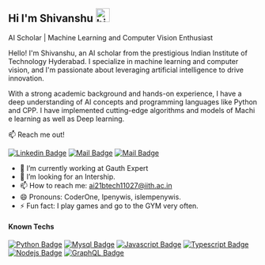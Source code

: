 ## Hi I'm Shivanshu <img src="https://user-images.githubusercontent.com/1303154/88677602-1635ba80-d120-11ea-84d8-d263ba5fc3c0.gif" width="28px" height="28px" alt="hi">

AI Scholar | Machine Learning and Computer Vision Enthusiast

Hello! I'm Shivanshu, an AI scholar from the prestigious Indian Institute of Technology Hyderabad. I specialize in machine learning and computer vision, and I'm passionate about leveraging artificial intelligence to drive innovation.

With a strong academic background and hands-on experience, I have a deep understanding of AI concepts and programming languages like Python and CPP. I have implemented cutting-edge algorithms and models of Machi e learning as well as Deep learning.

:mailbox: Reach me out!

[![Linkedin Badge](https://img.shields.io/badge/-Shivanshu-0e76a8?style=flat&labelColor=0e76a8&logo=linkedin&logoColor=white)](https://www.linkedin.com/in/shivanshu-033428269/) [![Mail Badge](https://img.shields.io/badge/-Instagram-e84393?style=flat&labelColor=e84393&logo=instagram&logoColor=white)](https://instagram.com/) [![Mail Badge](https://img.shields.io/badge/-ai21btech11027@gmail.com-c0392b?style=flat&labelColor=c0392b&logo=gmail&logoColor=white)](mailto:ai21btech11027@iith.ac.in)

<!-- TODO: Add last video link -->

- 🔭 I’m currently working at Gauth Expert
- 🤔 I’m looking for an Intership.
- 📫 How to reach me: ai21btech11027@iith.ac.in
- 😄 Pronouns: CoderOne, Ipenywis, islempenywis.
- ⚡ Fun fact: I play games and go to the GYM very often.

#### Known Techs

<!-- TODO: Make technologies links takes you to repositories -->

[![Python Badge](https://img.shields.io/badge/-Python-61DBFB?style=for-the-badge&labelColor=black&logo=python&logoColor=61DBFB)](#) [![Mysql Badge](https://img.shields.io/badge/-MySQL-61DB21?style=for-the-badge&labelColor=black&logo=mysql&logoColor=61DBFB)](#) [![Javascript Badge](https://img.shields.io/badge/-Javascript-F0DB4F?style=for-the-badge&labelColor=black&logo=javascript&logoColor=F0DB4F)](#) [![Typescript Badge](https://img.shields.io/badge/-Typescript-007acc?style=for-the-badge&labelColor=black&logo=typescript&logoColor=007acc)](#) [![Nodejs Badge](https://img.shields.io/badge/-Nodejs-3C873A?style=for-the-badge&labelColor=black&logo=node.js&logoColor=3C873A)](#) [![GraphQL Badge](https://img.shields.io/badge/-GraphQl-e535ab?style=for-the-badge&labelColor=black&logo=node.js&logoColor=e535ab)](#)
